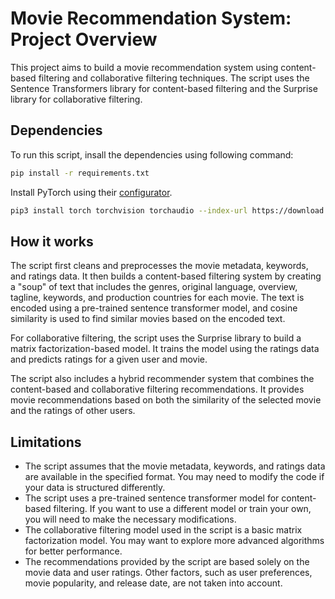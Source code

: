 # Movie Recommendation System: Project Overview
This project aims to build a movie recommendation system using content-based filtering and collaborative filtering techniques. The script uses the Sentence Transformers library for content-based filtering and the Surprise library for collaborative filtering.

## Dependencies
To run this script, insall the dependencies using following command:
```bash
pip install -r requirements.txt
```
Install PyTorch using their [configurator](https://pytorch.org/get-started/locally/).
```bash
pip3 install torch torchvision torchaudio --index-url https://download.pytorch.org/whl/cu118
```

## How it works
The script first cleans and preprocesses the movie metadata, keywords, and ratings data. It then builds a content-based filtering system by creating a "soup" of text that includes the genres, original language, overview, tagline, keywords, and production countries for each movie. The text is encoded using a pre-trained sentence transformer model, and cosine similarity is used to find similar movies based on the encoded text.

For collaborative filtering, the script uses the Surprise library to build a matrix factorization-based model. It trains the model using the ratings data and predicts ratings for a given user and movie.

The script also includes a hybrid recommender system that combines the content-based and collaborative filtering recommendations. It provides movie recommendations based on both the similarity of the selected movie and the ratings of other users.

## Limitations
- The script assumes that the movie metadata, keywords, and ratings data are available in the specified format. You may need to modify the code if your data is structured differently.
- The script uses a pre-trained sentence transformer model for content-based filtering. If you want to use a different model or train your own, you will need to make the necessary modifications.
- The collaborative filtering model used in the script is a basic matrix factorization model. You may want to explore more advanced algorithms for better performance.
- The recommendations provided by the script are based solely on the movie data and user ratings. Other factors, such as user preferences, movie popularity, and release date, are not taken into account.